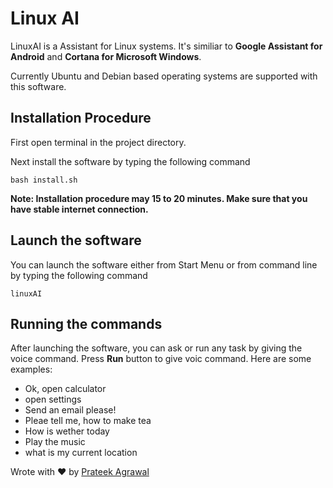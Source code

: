 # Linux AI


LinuxAI is a Assistant for Linux systems. It's similiar to **Google Assistant for Android** and **Cortana for Microsoft Windows**.

Currently Ubuntu and Debian based operating systems are supported with this software.

## Installation Procedure

 First open terminal in the project directory.

 Next install the software by typing the following command

	bash install.sh


**Note: Installation procedure may 15 to 20 minutes. Make sure that you have stable internet connection.**

## Launch the software

 You can launch the software either from Start Menu or from command line by typing the following command

	linuxAI

## Running the commands

 After launching the software, you can ask or run any task by giving the voice command. Press **Run** button to give voic command. Here are some examples:

- Ok, open calculator
- open settings
- Send an email please!
- Pleae tell me, how to make tea
- How is wether today
- Play the music
- what is my current location


Wrote with ❤️ by [Prateek Agrawal](https://www.linkedin.com/in/agrawal-prateek/)

